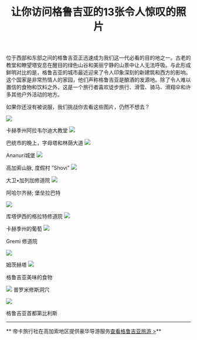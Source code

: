 ﻿---
language: zh
url: blog/georgia/13-breath-taking-images-that-will-make-you-visit-georgia
template: blog_post
post_id: 1
title: 让你访问格鲁吉亚的13张令人惊叹的照片
name: 让你访问格鲁吉亚的13张令人惊叹的照片
category_id: 1
---
位于西部和东部之间的格鲁吉亚正迅速成为我们这一代必看的目的地之一。古老的教堂和瞭望塔安息在醒目的绿色山谷和美丽宁静的山景中让人无法呼吸。与此形成鲜明对比的是，格鲁吉亚的城市最近迎来了令人印象深刻的新建筑和西方的影响。
这个国家是非常热情人的家园，他们声称格鲁吉亚是酿酒的发源地。除了令人难以置信的食物和饮料之外，这是一个旅行者喜欢徒步旅行、滑雪、骑马、滑翔伞和许多其他户外活动的地方。

如果你还没有被说服，我们挑战你去看这些图片，仍然不想去？


![](/library/blog/14-images/alaverdi-church-in-kaakheti_141057583.jpg)

卡赫季州阿拉韦尔迪大教堂
![](/library/blog/14-images/batumi.jpg)

巴统市的晚上，字母塔和林荫大道
![](/library/blog/14-images/ananuri-castle-_235137616.jpg)

Ananuri城堡
![](/library/blog/14-images/shoviracha.jpg)

高加索山脉, 度假村 ”Shovi”
![](/library/blog/14-images/david-gareji_168558017.jpg)

大卫•加列加修道院
![](/library/blog/14-images/fortress-rabat-in-akhaltsikhe_249921091.jpg)

阿哈尔齐赫; 堡垒拉巴特

![](/library/blog/14-images/gelati-monastery-in-kutaisi-_156143768.jpg)

库塔伊西的格拉特修道院
![](/library/blog/14-images/grapes.jpg)

卡赫季州的葡萄
![](/library/blog/14-images/gremi_179260388.jpg)

Gremi 修道院

![](/library/blog/14-images/mtskheta-_64043566.jpg)

姆茨赫塔
![](/library/blog/14-images/shutterstock_206144476.jpg)

格鲁吉亚美味的食物

![](/library/blog/14-images/prometheus-cave-right-to-use_158092532.jpg)
普罗米修斯洞穴

![](/library/blog/14-images/shutterstock_197420747.jpg)

格鲁吉亚首都第比利斯
* * *


** 帝卡旅行社在高加索地区提供豪华导游服务[查看格鲁吉亚旅游 >](/格鲁吉亚旅游)**

